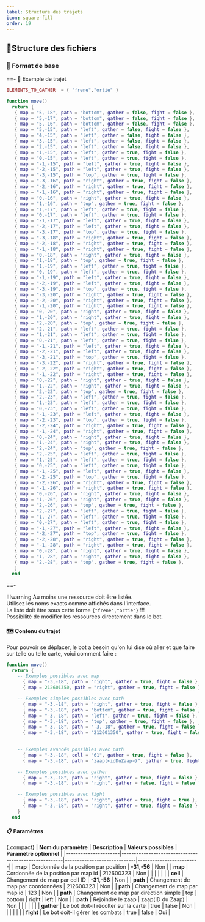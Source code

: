 ```yaml
---
label: Structure des trajets
icon: square-fill
order: 19
---
```


##  📂Structure des fichiers
 
### 📑 Format de base

==- 📝 Exemple de trajet

```lua
ELEMENTS_TO_GATHER  = { "frene","ortie" }

function move()
  return {
   { map = "5,-18", path = "bottom", gather = false, fight = false },
   { map = "5,-17", path = "bottom", gather = false, fight = false },
   { map = "5,-16", path = "bottom", gather = false, fight = false },
   { map = "5,-15", path = "left", gather = false, fight = false },
   { map = "4,-15", path = "left", gather = false, fight = false },
   { map = "3,-15", path = "left", gather = false, fight = false },
   { map = "2,-15", path = "left", gather = false, fight = false },
   { map = "1,-15", path = "left", gather = true, fight = false },
   { map = "0,-15", path = "left", gather = true, fight = false },
   { map = "-1,-15", path = "left", gather = true, fight = false },
   { map = "-2,-15", path = "left", gather = true, fight = false },
   { map = "-3,-15", path = "top", gather = true, fight = false },
   { map = "-3,-16", path = "right", gather = true, fight = false },
   { map = "-2,-16", path = "right", gather = true, fight = false },
   { map = "-1,-16", path = "right", gather = true, fight = false },
   { map = "0,-16", path = "right", gather = true, fight = false },
   { map = "1,-16", path = "top", gather = true, fight = false },
   { map = "1,-17", path = "left", gather = true, fight = false },
   { map = "0,-17", path = "left", gather = true, fight = false },
   { map = "-1,-17", path = "left", gather = true, fight = false },
   { map = "-2,-17", path = "left", gather = true, fight = false },
   { map = "-3,-17", path = "top", gather = true, fight = false },
   { map = "-3,-18", path = "right", gather = true, fight = false },
   { map = "-2,-18", path = "right", gather = true, fight = false },
   { map = "-1,-18", path = "right", gather = true, fight = false },
   { map = "0,-18", path = "right", gather = true, fight = false },
   { map = "1,-18", path = "top", gather = true, fight = false },
   { map = "1,-19", path = "left", gather = true, fight = false },
   { map = "0,-19", path = "left", gather = true, fight = false },
   { map = "-1,-19", path = "left", gather = true, fight = false },
   { map = "-2,-19", path = "left", gather = true, fight = false },
   { map = "-3,-19", path = "top", gather = true, fight = false },
   { map = "-3,-20", path = "right", gather = true, fight = false },
   { map = "-2,-20", path = "right", gather = true, fight = false },
   { map = "-1,-20", path = "right", gather = true, fight = false },
   { map = "0,-20", path = "right", gather = true, fight = false },
   { map = "1,-20", path = "right", gather = true, fight = false },
   { map = "2,-20", path = "top", gather = true, fight = false },
   { map = "2,-21", path = "left", gather = true, fight = false },
   { map = "1,-21", path = "left", gather = true, fight = false },
   { map = "0,-21", path = "left", gather = true, fight = false },
   { map = "-1,-21", path = "left", gather = true, fight = false },
   { map = "-2,-21", path = "left", gather = true, fight = false },
   { map = "-3,-21", path = "top", gather = true, fight = false },
   { map = "-3,-22", path = "right", gather = true, fight = false },
   { map = "-2,-22", path = "right", gather = true, fight = false },
   { map = "-1,-22", path = "right", gather = true, fight = false },
   { map = "0,-22", path = "right", gather = true, fight = false },
   { map = "1,-22", path = "right", gather = true, fight = false },
   { map = "2,-22", path = "top", gather = true, fight = false },
   { map = "2,-23", path = "left", gather = true, fight = false },
   { map = "1,-23", path = "left", gather = true, fight = false },
   { map = "0,-23", path = "left", gather = true, fight = false },
   { map = "-1,-23", path = "left", gather = true, fight = false },
   { map = "-2,-23", path = "top", gather = true, fight = false },
   { map = "-2,-24", path = "right", gather = true, fight = false },
   { map = "-1,-24", path = "right", gather = true, fight = false },
   { map = "0,-24", path = "right", gather = true, fight = false },
   { map = "1,-24", path = "right", gather = true, fight = false },
   { map = "2,-24", path = "top", gather = true, fight = false },
   { map = "2,-25", path = "left", gather = true, fight = false },
   { map = "1,-25", path = "left", gather = true, fight = false },
   { map = "0,-25", path = "left", gather = true, fight = false },
   { map = "-1,-25", path = "left", gather = true, fight = false },
   { map = "-2,-25", path = "top", gather = true, fight = false },
   { map = "-2,-26", path = "right", gather = true, fight = false },
   { map = "-1,-26", path = "right", gather = true, fight = false },
   { map = "0,-26", path = "right", gather = true, fight = false },
   { map = "1,-26", path = "right", gather = true, fight = false },
   { map = "2,-26", path = "top", gather = true, fight = false },
   { map = "2,-27", path = "left", gather = true, fight = false },
   { map = "1,-27", path = "left", gather = true, fight = false },
   { map = "0,-27", path = "left", gather = true, fight = false },
   { map = "-1,-27", path = "left", gather = true, fight = false },
   { map = "-2,-27", path = "top", gather = true, fight = false },
   { map = "-2,-28", path = "right", gather = true, fight = false },
   { map = "-1,-28", path = "right", gather = true, fight = false },
   { map = "0,-28", path = "right", gather = true, fight = false },
   { map = "1,-28", path = "right", gather = true, fight = false },
   { map = "2,-28", path = "top", gather = true, fight = false },
   }
  end

```
==-

!!!warning
Au moins une ressource doit être listée.  
Utilisez les noms exacts comme affichés dans l'interface.  
La liste doit être sous cette forme `{"frene","ortie"}`
!!!  
Possibilité de modifier les ressources directement dans le bot.</p>

#### 🗺️ Contenu du trajet

Pour pouvoir se déplacer, le bot a besoin qu'on lui dise où aller et que faire sur telle ou telle carte, voici comment faire :

```lua
function move()
  return {
    -- Exemples possibles avec map
      { map = "-3,-18", path = "right", gather = true, fight = false },
      { map = 212601350, path = "right", gather = true, fight = false },

    -- Exemples simples possibles avec path
      { map = "-3,-18", path = "right", gather = true, fight = false },
      { map = "-3,-18", path = "bottom", gather = true, fight = false },
      { map = "-3,-18", path = "left", gather = true, fight = false },
      { map = "-3,-18", path = "top", gather = true, fight = false },
      { map = "-3,-18", path = "-3,-18", gather = true, fight = false },
      { map = "-3,-18", path = "212601350", gather = true, fight = false },

    
    -- Exemples avancés possibles avec path
      { map = "-3,-18", cell = "61", gather = true, fight = false },
      { map = "-3,-18", path = "zaap(<idDuZaap>)", gather = true, fight = false },

    -- Exemples possibles avec gather
      { map = "-3,-18", path = "right", gather = true, fight = false },
      { map = "-3,-18", path = "right", gather = false, fight = false },

    -- Exemples possibles avec fight
      { map = "-3,-18", path = "right", gather = true, fight = true },
      { map = "-3,-18", path = "right", gather = true, fight = false },
    }
  end
```
#### 📋 Paramètres
{.compact}
| **Nom du paramètre** | **Description**                                      | **Valeurs possibles**       | **Paramètre optionnel** |
|----------------------|------------------------------------------------------|-----------------------------|-------------------------|
| **map**              | Cordonnée de la position par position                | **-31,-56**                 | Non                     |
| **map**              | Cordonnée de la position par map id                  | 212600323                   | Non                     |
|                      |                                                      |                             |                         |
| **cell**             | Changement de map par cell ID                        | **-31,-56**                         | Non                     |
| **path**             | Changement de map par coordonnées                       | 212600323                         | Non                     |
| **path**             | Changement de map par map id                         | 123                         | Non                     |
| **path**             | Changement de map par direction simple                | top \| bottom \| right \| left | Non                     |
| **path**             | Rejoindre le zaap                                   | zaap(ID du Zaap)           | Non                     |
|                      |                                                      |                             |                         |
| **gather**           | Le bot doit-il récolter sur la carte                 | true \| false               | Non                     |
|                      |                                                      |                             |                         |
| **fight**            | Le bot doit-il gérer les combats                     | true \| false               | Oui                     |
